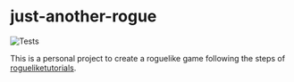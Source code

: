 # just-another-rogue

![Tests](https://github.com/okada-t-rafael/just-another-rogue/actions/workflows/tests.yml/badge.svg)

This is a personal project to create a roguelike game following the steps of [rogueliketutorials](<https://rogueliketutorials.com/tutorials/tcod/v2/>).
